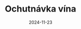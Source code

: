 ---
title: Ochutnávka vína
date: 2024-11-23
venue: Kulturní dům Kostěnice
link: https://kulturazarohem.cz/akce/412
---